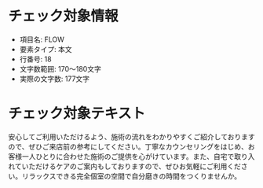 # チェック対象情報

- 項目名: FLOW
- 要素タイプ: 本文
- 行番号: 18
- 文字数範囲: 170～180文字
- 実際の文字数: 177文字

# チェック対象テキスト

安心してご利用いただけるよう、施術の流れをわかりやすくご紹介しておりますので、ぜひご来店前の参考にしてください。丁寧なカウンセリングをはじめ、お客様一人ひとりに合わせた施術のご提供を心がけています。また、自宅で取り入れていただけるケアのご案内もしておりますので、ぜひお気軽にご利用ください。リラックスできる完全個室の空間で自分磨きの時間をつくりませんか。